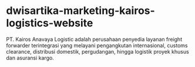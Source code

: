# dwisartika-marketing-kairos-logistics-website
PT. Kairos Anavaya Logistic adalah perusahaan penyedia layanan freight forwarder terintegrasi yang melayani pengangkutan internasional, customs clearance, distribusi domestik, pergudangan, hingga logistik proyek khusus dan asuransi kargo.
